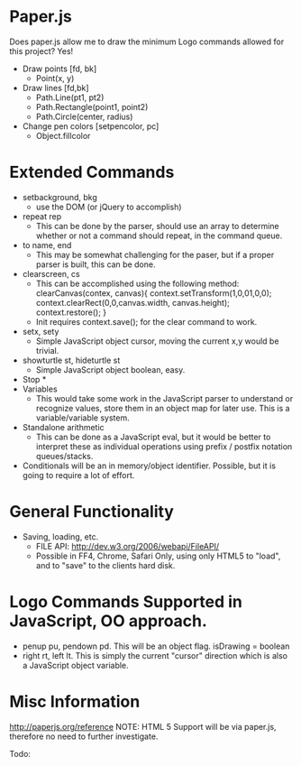 Paper.js
==========

Does paper.js allow me to draw the minimum Logo commands allowed for this project? Yes!

  * Draw points [fd, bk]
    * Point(x, y)
  * Draw lines [fd,bk]
    * Path.Line(pt1, pt2)
    * Path.Rectangle(point1, point2)
    * Path.Circle(center, radius)
  * Change pen colors [setpencolor, pc]
    * Object.fillcolor
    
Extended Commands
======
  * setbackground, bkg
    * use the DOM (or jQuery to accomplish)
  * repeat rep
    * This can be done by the parser, should use an array to determine whether or not a command should repeat, in the command queue.
  * to name, end
    * This may be somewhat challenging for the paser, but if a proper parser is built, this can be done.
  * clearscreen, cs
    * This can be accomplished using the following method: clearCanvas(contex, canvas){ context.setTransform(1,0,01,0,0); context.clearRect(0,0,canvas.width, canvas.height); context.restore(); }
    * Init requires context.save(); for the clear command to work.
  * setx, sety
      * Simple JavaScript object cursor, moving the current x,y would be trivial. 
  * showturtle st, hideturtle st
    * Simple JavaScript object boolean, easy. 
  * Stop
    * 
  * Variables
    * This would take some work in the JavaScript parser to understand or recognize values, store them in an object map for later use. This is a variable/variable system.
  * Standalone arithmetic 
    * This can be done as a JavaScript eval, but it would be better to interpret these as individual operations using prefix / postfix notation queues/stacks.
  * Conditionals will be an in memory/object identifier. Possible, but it is going to require a lot of effort. 
    
  
General Functionality 
==========

  * Saving, loading, etc.
    * FILE API: http://dev.w3.org/2006/webapi/FileAPI/
    * Possible in FF4, Chrome, Safari Only, using only HTML5 to "load", and to "save" to the clients hard disk. 

Logo Commands Supported in JavaScript, OO approach. 
=========

  * penup pu, pendown pd. This will be an object flag. isDrawing = boolean 
  * right rt, left lt. This is simply the current "cursor" direction which is also a JavaScript object variable. 
  
Misc Information
==========
  
http://paperjs.org/reference
NOTE: HTML 5 Support will be via paper.js, therefore no need to further investigate. 

Todo:
